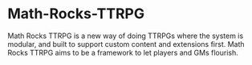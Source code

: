 # Math-Rocks-TTRPG
Math Rocks TTRPG is a new way of doing TTRPGs where the system is modular, and built to support custom content and extensions first.    Math Rocks TTRPG aims to be a framework to let players and GMs flourish.
